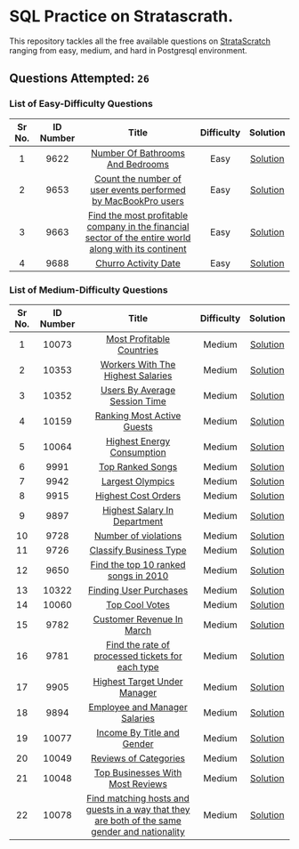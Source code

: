 # SQL Practice on Stratascrath.

This repository tackles all the free available questions on [StrataScratch](https://www.stratascratch.com) ranging from easy, medium, and hard in Postgresql environment.

## Questions Attempted: `26`
### List of Easy-Difficulty Questions
| Sr No. |  ID Number  | Title | Difficulty | Solution |
|:---:|:-----:|:-----:|:----------:|:--------:|
|1|9622|[Number Of Bathrooms And Bedrooms](https://platform.stratascratch.com/coding/9622-number-of-bathrooms-and-bedrooms?code_type=1)|Easy|[Solution](https://github.com/jugal-chauhan04/Stratascratch/blob/main/Solutions/Number%20Of%20Bathrooms%20And%20Bedrooms.sql)
|2|9653|[Count the number of user events performed by MacBookPro users](https://platform.stratascratch.com/coding/9653-count-the-number-of-user-events-performed-by-macbookpro-users?code_type=1)|Easy|[Solution](https://github.com/jugal-chauhan04/Stratascratch/blob/main/Solutions/Count%20the%20number%20of%20user%20events%20performed%20by%20MacBookPro%20users.sql)
|3|9663|[Find the most profitable company in the financial sector of the entire world along with its continent](https://platform.stratascratch.com/coding/9663-find-the-most-profitable-company-in-the-financial-sector-of-the-entire-world-along-with-its-continent?code_type=1)|Easy|[Solution](https://github.com/jugal-chauhan04/Stratascratch/blob/main/Solutions/Find%20the%20most%20profitable%20company%20in%20the%20financial%20sector%20of%20the%20entire%20world%20along%20with%20its%20continent.sql)
|4|9688|[Churro Activity Date](https://platform.stratascratch.com/coding/9688-churro-activity-date?code_type=1)|Easy|[Solution](https://github.com/jugal-chauhan04/Stratascratch/blob/main/Solutions/Churro%20Activity%20Date.sql)





### List of Medium-Difficulty Questions
| Sr No. |  ID Number  | Title | Difficulty | Solution |
|:---:|:-----:|:-----:|:----------:|:--------:|
|1|10073|[Most Profitable Countries](https://platform.stratascratch.com/coding/10354-most-profitable-companies?code_type=1)|Medium|[Solution](https://github.com/jugal-chauhan04/Stratascratch/blob/main/Solutions/10354.sql)
|2|10353|[Workers With The Highest Salaries](https://platform.stratascratch.com/coding/10353-workers-with-the-highest-salaries?code_type=1)|Medium|[Solution](https://github.com/jugal-chauhan04/Stratascratch/blob/main/Solutions/Workers%20With%20The%20Highest%20Salaries.sql)
|3|10352|[Users By Average Session Time](https://platform.stratascratch.com/coding/10352-users-by-avg-session-time?code_type=1)|Medium|[Solution](https://github.com/jugal-chauhan04/Stratascratch/blob/main/Solutions/Users%20By%20Average%20Session%20Time.sql)
|4|10159|[Ranking Most Active Guests](https://platform.stratascratch.com/coding/10159-ranking-most-active-guests?code_type=1)|Medium|[Solution](https://github.com/jugal-chauhan04/Stratascratch/blob/main/Solutions/Ranking%20Most%20Active%20Guests.sql)
|5|10064|[Highest Energy Consumption](https://platform.stratascratch.com/coding/10064-highest-energy-consumption?code_type=1)|Medium|[Solution](https://github.com/jugal-chauhan04/Stratascratch/blob/main/Solutions/Highest%20Energy%20Consumption.sql)
|6|9991|[Top Ranked Songs](https://platform.stratascratch.com/coding/9991-top-ranked-songs?code_type=1)|Medium|[Solution](https://github.com/jugal-chauhan04/Stratascratch/blob/main/Solutions/Top%20Ranked%20Songs.sql)
|7|9942|[Largest Olympics](https://platform.stratascratch.com/coding/9942-largest-olympics?code_type=1)|Medium|[Solution](https://github.com/jugal-chauhan04/Stratascratch/blob/main/Solutions/Largest%20Olympics.sql)
|8|9915|[Highest Cost Orders](https://platform.stratascratch.com/coding/9915-highest-cost-orders?code_type=1)|Medium|[Solution](https://github.com/jugal-chauhan04/Stratascratch/blob/main/Solutions/Highest%20Cost%20Orders.sql)
|9|9897|[Highest Salary In Department](https://platform.stratascratch.com/coding/9897-highest-salary-in-department?code_type=1)|Medium|[Solution](https://github.com/jugal-chauhan04/Stratascratch/blob/main/Solutions/Highest%20Salary%20In%20Department.sql)
|10|9728|[Number of violations](https://platform.stratascratch.com/coding/9728-inspections-that-resulted-in-violations?code_type=1)|Medium|[Solution](https://github.com/jugal-chauhan04/Stratascratch/blob/main/Solutions/Number%20of%20violations.sql)
|11|9726|[Classify Business Type](https://platform.stratascratch.com/coding/9726-classify-business-type?code_type=1)|Medium|[Solution](https://github.com/jugal-chauhan04/Stratascratch/blob/main/Solutions/Classify%20Business%20Type.sql)
|12|9650|[Find the top 10 ranked songs in 2010](https://platform.stratascratch.com/coding/9650-find-the-top-10-ranked-songs-in-2010?code_type=1)|Medium|[Solution](https://github.com/jugal-chauhan04/Stratascratch/blob/main/Solutions/Find%20the%20top%2010%20ranked%20songs%20in%202010.sql)
|13|10322|[Finding User Purchases](https://platform.stratascratch.com/coding/10322-finding-user-purchases?code_type=1)|Medium|[Solution](https://github.com/jugal-chauhan04/Stratascratch/blob/main/Solutions/Finding%20User%20Purchases.sql)
|14|10060|[Top Cool Votes](https://platform.stratascratch.com/coding/10060-top-cool-votes?code_type=1)|Medium|[Solution](https://github.com/jugal-chauhan04/Stratascratch/blob/main/Solutions/Top%20Cool%20Votes.sql)
|15|9782|[Customer Revenue In March](https://platform.stratascratch.com/coding/9782-customer-revenue-in-march?code_type=1)|Medium|[Solution](https://github.com/jugal-chauhan04/Stratascratch/blob/main/Solutions/Customer%20Revenue%20In%20March.sql)
|16|9781|[Find the rate of processed tickets for each type](https://platform.stratascratch.com/coding/9781-find-the-rate-of-processed-tickets-for-each-type?code_type=1)|Medium|[Solution](https://github.com/jugal-chauhan04/Stratascratch/blob/main/Solutions/Find%20the%20rate%20of%20processed%20tickets%20for%20each%20type.sql)
|17|9905|[Highest Target Under Manager](https://platform.stratascratch.com/coding/9905-highest-target-under-manager?code_type=1)|Medium|[Solution](https://github.com/jugal-chauhan04/Stratascratch/blob/main/Solutions/Highest%20Target%20Under%20Manager.sql)
|18|9894|[Employee and Manager Salaries](https://platform.stratascratch.com/coding/9894-employee-and-manager-salaries?code_type=1)|Medium|[Solution](https://github.com/jugal-chauhan04/Stratascratch/blob/main/Solutions/Employee%20and%20Manager%20Salaries.sql)
|19|10077|[Income By Title and Gender](https://platform.stratascratch.com/coding/10077-income-by-title-and-gender?code_type=1)|Medium|[Solution](https://github.com/jugal-chauhan04/Stratascratch/blob/main/Solutions/Income%20By%20Title%20and%20Gender.sql)
|20|10049|[Reviews of Categories](https://platform.stratascratch.com/coding/10049-reviews-of-categories?code_type=1)|Medium|[Solution](https://github.com/jugal-chauhan04/Stratascratch/blob/main/Solutions/Reviews%20of%20Categories.sql)
|21|10048|[Top Businesses With Most Reviews](https://platform.stratascratch.com/coding/10048-top-businesses-with-most-reviews?code_type=1)|Medium|[Solution](https://github.com/jugal-chauhan04/Stratascratch/blob/main/Solutions/Top%20Businesses%20With%20Most%20Reviews.sql)
|22|10078|[Find matching hosts and guests in a way that they are both of the same gender and nationality](https://platform.stratascratch.com/coding/10078-find-matching-hosts-and-guests-in-a-way-that-they-are-both-of-the-same-gender-and-nationality?code_type=1)|Medium|[Solution](https://github.com/jugal-chauhan04/Stratascratch/blob/main/Solutions/Find%20matching%20hosts%20and%20guests%20in%20a%20way%20that%20they%20are%20both%20of%20the%20same%20gender%20and%20nationality.sql)














